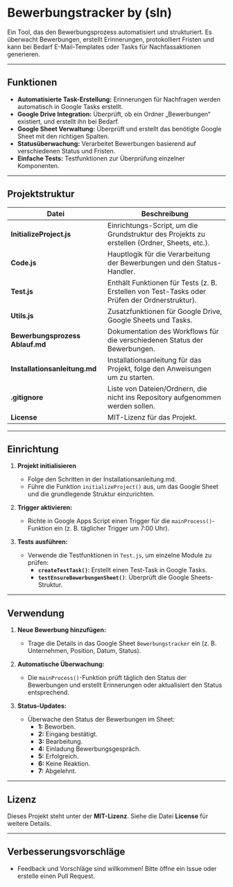 # Bewerbungstracker by (sIn)

Ein Tool, das den Bewerbungsprozess automatisiert und strukturiert. Es überwacht Bewerbungen, erstellt Erinnerungen, protokolliert Fristen und kann bei Bedarf E-Mail-Templates oder Tasks für Nachfassaktionen generieren.

---

## Funktionen

- **Automatisierte Task-Erstellung:** Erinnerungen für Nachfragen werden automatisch in Google Tasks erstellt.
- **Google Drive Integration:** Überprüft, ob ein Ordner „Bewerbungen“ existiert, und erstellt ihn bei Bedarf.
- **Google Sheet Verwaltung:** Überprüft und erstellt das benötigte Google Sheet mit den richtigen Spalten.
- **Statusüberwachung:** Verarbeitet Bewerbungen basierend auf verschiedenen Status und Fristen.
- **Einfache Tests:** Testfunktionen zur Überprüfung einzelner Komponenten.

---

## Projektstruktur

| **Datei**                       | **Beschreibung**                                                                              |
| ------------------------------- | --------------------------------------------------------------------------------------------- |
| **InitializeProject.js**        | Einrichtungs-Script, um die Grundstruktur des Projekts zu erstellen (Ordner, Sheets, etc.).   |
| **Code.js**                     | Hauptlogik für die Verarbeitung der Bewerbungen und den Status-Handler.                       |
| **Test.js**                     | Enthält Funktionen für Tests (z. B. Erstellen von Test-Tasks oder Prüfen der Ordnerstruktur). |
| **Utils.js**                    | Zusatzfunktionen für Google Drive, Google Sheets und Tasks.                                   |
| **Bewerbungsprozess Ablauf.md** | Dokumentation des Workflows für die verschiedenen Status der Bewerbungen.                     |
| **Installationsanleitung.md**   | Installationsanleitung für das Projekt, folge den Anweisungen um zu starten.                  |
| **.gitignore**                  | Liste von Dateien/Ordnern, die nicht ins Repository aufgenommen werden sollen.                |
| **License**                     | MIT-Lizenz für das Projekt.                                                                   |

---

## Einrichtung

1. **Projekt initialisieren**

   - Folge den Schritten in der Installationsanleitung.md.
   - Führe die Funktion `initializeProject()` aus, um das Google Sheet und die grundlegende Struktur einzurichten.

2. **Trigger aktivieren:**

   - Richte in Google Apps Script einen Trigger für die `mainProcess()`-Funktion ein (z. B. täglicher Trigger um 7:00 Uhr).

3. **Tests ausführen:**

   - Verwende die Testfunktionen in `Test.js`, um einzelne Module zu prüfen:
     - **`createTestTask()`**: Erstellt einen Test-Task in Google Tasks.
     - **`testEnsureBewerbungenSheet()`**: Überprüft die Google Sheets-Struktur.

---

## Verwendung

1. **Neue Bewerbung hinzufügen:**

   - Trage die Details in das Google Sheet `Bewerbungstracker` ein (z. B. Unternehmen, Position, Datum, Status).

2. **Automatische Überwachung:**

   - Die `mainProcess()`-Funktion prüft täglich den Status der Bewerbungen und erstellt Erinnerungen oder aktualisiert den Status entsprechend.

3. **Status-Updates:**

   - Überwache den Status der Bewerbungen im Sheet:
     - **1:** Beworben.
     - **2:** Eingang bestätigt.
     - **3:** Bearbeitung.
     - **4:** Einladung Bewerbungsgespräch.
     - **5:** Erfolgreich.
     - **6:** Keine Reaktion.
     - **7:** Abgelehnt.

---

## Lizenz

Dieses Projekt steht unter der **MIT-Lizenz**. Siehe die Datei **License** für weitere Details.

---

## Verbesserungsvorschläge

- Feedback und Vorschläge sind willkommen! Bitte öffne ein Issue oder erstelle einen Pull Request.
